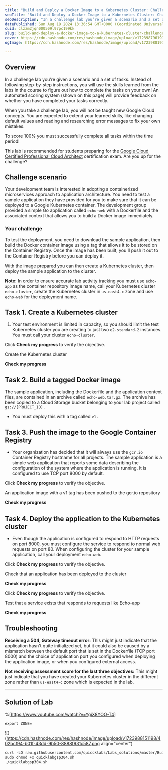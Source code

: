 ```yaml
---
title: "Build and Deploy a Docker Image to a Kubernetes Cluster: Challenge Lab - GSP304"
seoTitle: "Build and Deploy a Docker Image to a Kubernetes Cluster: Challenge Lab"
seoDescription: "In a challenge lab you’re given a scenario and a set of tasks. Instead of following step-by-step instructions, you will use the skills learned from the labs"
datePublished: Sun Aug 18 2024 13:36:54 GMT+0000 (Coordinated Universal Time)
cuid: clzzm2jqn000509l97pc199kk
slug: build-and-deploy-a-docker-image-to-a-kubernetes-cluster-challenge-lab-gsp304
cover: https://cdn.hashnode.com/res/hashnode/image/upload/v1723987961970/53661cb3-f904-4b75-9bc3-b95a427dc363.png
ogImage: https://cdn.hashnode.com/res/hashnode/image/upload/v1723988191653/451db203-618f-4620-a7de-d2ee38642abe.png

---
```


## **Overview**

In a challenge lab you’re given a scenario and a set of tasks. Instead of following step-by-step instructions, you will use the skills learned from the labs in the course to figure out how to complete the tasks on your own! An automated scoring system (shown on this page) will provide feedback on whether you have completed your tasks correctly.

When you take a challenge lab, you will not be taught new Google Cloud concepts. You are expected to extend your learned skills, like changing default values and reading and researching error messages to fix your own mistakes.

To score 100% you must successfully complete all tasks within the time period!

This lab is recommended for students preparing for the [Google Cloud Certified Professional Cloud Architect](https://cloud.google.com/certification/cloud-architect) certification exam. Are you up for the challenge?

## **Challenge scenario**

Your development team is interested in adopting a containerized microservices approach to application architecture. You need to test a sample application they have provided for you to make sure that it can be deployed to a Google Kubernetes container. The development group provided a simple Go application called `echo-web` with a Dockerfile and the associated context that allows you to build a Docker image immediately.

### Your challenge

To test the deployment, you need to download the sample application, then build the Docker container image using a tag that allows it to be stored on the Container Registry. Once the image has been built, you'll push it out to the Container Registry before you can deploy it.

With the image prepared you can then create a Kubernetes cluster, then deploy the sample application to the cluster.

**Note:** In order to ensure accurate lab activity tracking you must use `echo-app` as the container repository image name, call your Kubernetes cluster `echo-cluster`, create the Kubernetes cluster in `us-east4-c` zone and use `echo-web` for the deployment name.

## **Task 1. Create a Kubernetes cluster**

1. Your test environment is limited in capacity, so you should limit the test Kubernetes cluster you are creating to just two `e2-standard-2` instances. You must call your cluster `echo-cluster`.
    

Click **Check my progress** to verify the objective.

Create the Kubernetes cluster

**Check my progress**

## **Task 2. Build a tagged Docker image**

The sample application, including the Dockerfile and the application context files, are contained in an archive called `echo-web.tar.gz`. The archive has been copied to a Cloud Storage bucket belonging to your lab project called `gs://[PROJECT_ID].`

* You must deploy this with a tag called `v1.`
    

## **Task 3. Push the image to the Google Container Registry**

* Your organization has decided that it will always use the `gcr.io` Container Registry hostname for all projects. The sample application is a simple web application that reports some data describing the configuration of the system where the application is running. It is configured to use TCP port 8000 by default.
    

Click **Check my progress** to verify the objective.

An application image with a v1 tag has been pushed to the gcr.io repository

**Check my progress**

## **Task 4. Deploy the application to the Kubernetes cluster**

* Even though the application is configured to respond to HTTP requests on port 8000, you must configure the service to respond to normal web requests on port 80. When configuring the cluster for your sample application, call your deployment `echo-web`.
    

Click **Check my progress** to verify the objective.

Check that an application has been deployed to the cluster

**Check my progress**

Click **Check my progress** to verify the objective.

Test that a service exists that responds to requests like Echo-app

**Check my progress**

## **Troubleshooting**

**Receiving a 504, Gateway timeout error:** This might just indicate that the application hasn't quite initialized yet, but it could also be caused by a mismatch between the default port that is set in the Dockerfile (TCP port 8000) and the choice of application port you configured when deploying the application image, or when you configured external access.

**Not receiving assessment score for the last three objectives:** This might just indicate that you have created your Kubernetes cluster in the different zone rather than `us-east4-c` zone which is expected in the lab.

---

## Solution of Lab

%[https://www.youtube.com/watch?v=YgjX8YOO-T4] 

```apache
export ZONE=
```

![](https://cdn.hashnode.com/res/hashnode/image/upload/v1723988151198/402bcf94-b01f-43dd-9b50-8888f931c587.png align="center")

```apache
curl -LO raw.githubusercontent.com/quiccklabs/Labs_solutions/master/Build%20and%20Deploy%20a%20Docker%20Image%20to%20a%20Kubernetes%20Cluster/quicklabgsp304.sh
sudo chmod +x quicklabgsp304.sh
./quicklabgsp304.sh
```